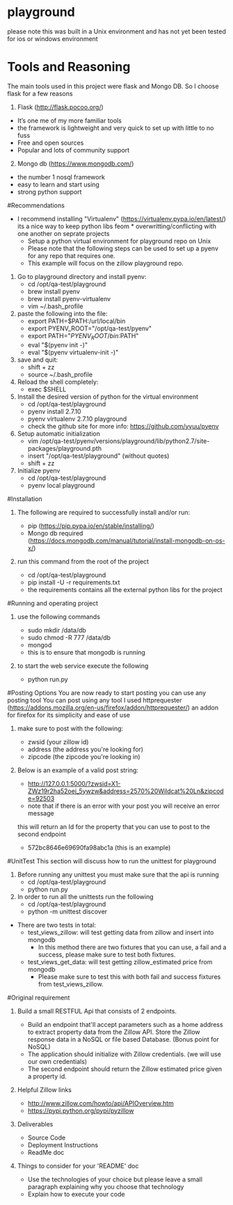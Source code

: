 # playground
please note this was built in a Unix environment and has not yet been tested for ios or windows environment
# Tools and Reasoning
  The main tools used in this project were flask and Mongo DB.
  So I choose flask for a few reasons
 
1. Flask (http://flask.pocoo.org/)
  * It’s one me of my more familiar tools  
  * the framework is lightweight and very quick to set up with little to no fuss
  * Free and open sources
  * Popular and lots of community support
2. Mongo db (https://www.mongodb.com/)  
  * the number 1 nosql framework
  * easy to learn and start using
  * strong python support


#Recommendations
- I recommend installing "Virtualenv" (https://virtualenv.pypa.io/en/latest/) its a nice way to keep python libs feom         * overwritting/conflicting with one another on seprate projects
    * Setup a python virtual environment for playground repo on Unix
    * Please note that the following steps can be used to set up a pyenv for any repo that requires one.
    * This example will focus on the zillow playground repo.
1. Go to playground directory and install pyenv:
    * cd /opt/qa-test/playground
    * brew install pyenv
    * brew install pyenv-virtualenv
    * vim ~/.bash_profile
2. paste the following into the file:
    * export PATH=$PATH:/url/local/bin
    * export PYENV_ROOT="/opt/qa-test/pyenv"
    * export PATH="$PYENV_ROOT/bin:$PATH"
    * eval "$(pyenv init -)"
    * eval "$(pyenv virtualenv-init -)"
3.  save and quit:
    * shift + zz
    * source ~/.bash_profile
4. Reload the shell completely:
    * exec $SHELL
5. Install the desired version of python for the virtual environment
    * cd /opt/qa-test/playground
    * pyenv install 2.7.10
    * pyenv virtualenv 2.7.10 playground
    * check the github site for more info: https://github.com/yyuu/pyenv
6. Setup automatic initialization
    * vim /opt/qa-test/pyenv/versions/playground/lib/python2.7/site-packages/playground.pth
    * insert "/opt/qa-test/playground"  (without quotes)
    * shift + zz
7. Initialize pyenv
    * cd /opt/qa-test/playground
    * pyenv local playground

#Installation
1. The following are required to successfully install and/or run:
    * pip (https://pip.pypa.io/en/stable/installing/)
    * Mongo db required (https://docs.mongodb.com/manual/tutorial/install-mongodb-on-os-x/)

2. run this command from the root of the project
    * cd /opt/qa-test/playground
    * pip install -U -r requirements.txt
    * the requirements contains all the external python libs for the project

#Running and operating project
1. use the following commands
    * sudo mkdir /data/db
    * sudo chmod -R 777 /data/db
    * mongod
    * this is to ensure that mongodb is running

2. to start the web service execute the following
    * python run.py

#Posting Options
You are now ready to start posting you can use any posting tool
You can post using any tool I used httprequester (https://addons.mozilla.org/en-us/firefox/addon/httprequester/) an addon for firefox for its simplicity and ease of use

1. make sure to post with the following:
    * zwsid (your zillow id)
    * address (the address you're looking for)
    * zipcode (the zipcode you're looking in)

2. Below is an example of a valid post string:
    * http://127.0.0.1:5000/?zwsid=X1-ZWz19r2ha52oej_5ywzw&address=2570%20Wildcat%20Ln&zipcode=92503
    * note that if there is an error with your post you will receive an error message

    this will return an Id for the property that you can use to post to the second endpoint
    * 572bc8646e69690fa98abc1a (this is an example)



#UnitTest
This section will discuss how to run the unittest for playground
1. Before running any unittest you must make sure that the api is running
    * cd /opt/qa-test/playground
    * python run.py
2. In order to run all the unittests run the following
    * cd /opt/qa-test/playground
    * python -m unittest discover
- There are two tests in total:
    * test_views_zillow: will test getting data from zillow and insert into mongodb
        * In this method there are two fixtures that you can use, a fail and a success, please make sure to test both fixtures.
    * test_views_get_data: will test getting zillow_estimated price from mongodb
        * Please make sure to test this with both fail and success fixtures from test_views_zillow.


#Original requirement

1. Build a small RESTFUL Api that consists of 2 endpoints.
    * Build an endpoint that'll accept parameters such as a home address to extract property data from the Zillow API. Store the Zillow response data in a NoSQL or file based Database. (Bonus point for NoSQL)
    * The application should initialize with Zillow credentials. (we will use our own credentials)
    * The second endpoint should return the Zillow estimated price given a property id.

2. Helpful Zillow links
    * http://www.zillow.com/howto/api/APIOverview.htm
    * https://pypi.python.org/pypi/pyzillow
3. Deliverables
    * Source Code
    * Deployment Instructions
    * ReadMe doc
4. Things to consider for your 'README' doc
    * Use the technologies of your choice but please leave a small paragraph explaining why you choose that technology
    * Explain how to execute your code


